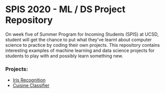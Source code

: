 # SPIS 2020 - ML / DS Project Repository

On week five of Summer Program for Incoming Students (SPIS) at UCSD, student will get the chance to put what they've learnt about computer science to practice by coding their own projects. This repository contains interesting examples of machine learning and data science projects for students to play with and possibly learn something new.

### Projects:

- [Iris Recognition](./iris_recognition)
- [Cuisine Classifier](./cuisine_classifier)
